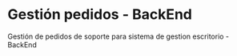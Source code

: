 # Gestión pedidos - BackEnd
Gestión de pedidos de soporte para sistema de gestion escritorio - BackEnd
